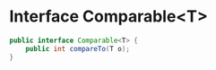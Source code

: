 # Interface Comparable\<T\>

```java
public interface Comparable<T> {
    public int compareTo(T o);
}
```

